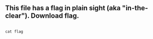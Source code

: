 ## This file has a flag in plain sight (aka "in-the-clear"). Download flag.

```console

cat flag

```
